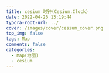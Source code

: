 ```yaml
---
title: cesium 时钟(Cesium.Clock)
date: 2022-04-26 13:19:44
typora-root-url: ../
cover: /images/cover/cesium_cover.png
top_img: false
tags: Map
comments: false
categories:
  - Map(地图)
  - cesium
---
```



